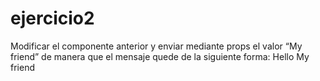 # ejercicio2
Modificar el componente anterior y enviar mediante props el valor “My friend” de manera que el mensaje quede de la siguiente forma: Hello My friend
